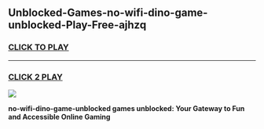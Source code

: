 
## Unblocked-Games-no-wifi-dino-game-unblocked-Play-Free-ajhzq
<h3>
<a href="https://premium76.site?title=no-wifi-dino-game-unblocked&ref=18A">CLICK TO PLAY</a></h3>
<hr>

<h3>
<a href="https://premium76.site?title=no-wifi-dino-game-unblocked&ref=18A">CLICK 2 PLAY</a>
  
</h3>

<a href="https://premium76.site?title=no-wifi-dino-game-unblocked&ref=18A"><img src="https://clearcache.store/games.png"></a>


**no-wifi-dino-game-unblocked games unblocked: Your Gateway to Fun and Accessible Online Gaming**
